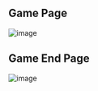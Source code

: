 ## Game Page ##
![image](https://github.com/MinWook6457/Study_JavaScript/assets/103114126/50e21abe-96df-43ee-ada4-4cbac3014f67)

## Game End Page ##
![image](https://github.com/MinWook6457/Study_JavaScript/assets/103114126/9e716329-0185-4756-b705-23f830433901)
